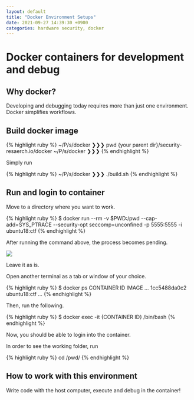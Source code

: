 ```yaml
---
layout: default
title: "Docker Environment Setups"
date: 2021-09-27 14:39:30 +0900
categories: hardware security, docker
---
```


# Docker containers for development and debug

## Why docker?

Developing and debugging today requires more than just one environment.
Docker simplifies workflows.

## Build docker image

{% highlight ruby %}
~/P/s/docker ❯❯❯ pwd
{your parent dir}/security-resaerch.io/docker
~/P/s/docker ❯❯❯
{% endhighlight %}

Simply run 

{% highlight ruby %}
~/P/s/docker ❯❯❯ ./build.sh
{% endhighlight %}

## Run and login to container

Move to a directory where you want to work.

{% highlight ruby %}
$ docker run --rm -v $PWD:/pwd --cap-add=SYS_PTRACE --security-opt seccomp=unconfined -p 5555:5555 -i ubuntu18:ctf
{% endhighlight %}

After running the command above, the process becomes pending.

![]({{site.baseurl}}/images/pending-terminal.png)

Leave it as is.

Open another terminal as a tab or window of your choice.

{% highlight ruby %}
$ docker ps
CONTAINER ID    IMAGE           ...
1cc5488da0c2    ubuntu18:ctf    ...
{% endhighlight %}

Then, run the following.

{% highlight ruby %}
$ docker exec -it {CONTAINER ID} /bin/bash
{% endhighlight %}

Now, you should be able to login into the container.

In order to see the working folder, run

{% highlight ruby %}
cd /pwd/ 
{% endhighlight %}

## How to work with this environment

Write code with the host computer, execute and debug in the container!

